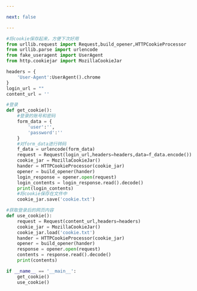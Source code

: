 ```yaml
---

next: false

---
```




<BlogInfo id="1089" title="13.cookie的使用" author="白日梦想猿" pv=0 read_times=0 pre_cost_time="0分59秒" category="爬虫学习" tag_list="['爬虫学习']" create_time="2020.05.31 15:25:00" update_time="2020.05.31 15:41:36" />

```python
#将cookie保存起来，方便下次好用
from urllib.request import Request,build_opener,HTTPCookieProcessor
from urllib.parse import urlencode
from fake_useragent import UserAgent
from http.cookiejar import MozillaCookieJar

headers = {
    'User-Agent':UserAgent().chrome
}
login_url = ""
content_url = ''

#登录
def get_cookie():
    #登录的账号和密码
    form_data = {
        'user':'',
        'password':''
    }
    #对form_data进行转码
    f_data = urlencode(form_data)
    request = Request(login_url,headers=headers,data=f_data.encode())
    cookie_jar = MozillaCookieJar()
    hander = HTTPCookieProcessor(cookie_jar)
    opener = build_opener(hander)
    login_response = opener.open(request)
    login_contents = login_response.read().decode()
    print(login_contents)
    #将cookie保存在文件中
    cookie_jar.save('cookie.txt')

#获取登录后的网页内容
def use_cookie():
    request = Request(content_url,headers=headers)
    cookie_jar = MozillaCookieJar()
    cookie_jar.load('cookie.txt')
    hander = HTTPCookieProcessor(cookie_jar)
    opener = build_opener(hander)
    response = opener.open(request)
    contents = response.read().decode()
    print(contents)

if __name__ == '__main__':
    get_cookie()
    use_cookie()
```



<ActionBox />
